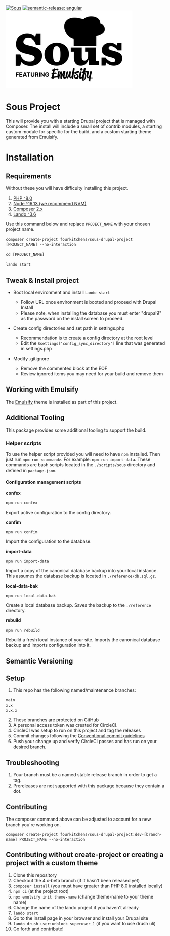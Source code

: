 [![Sous](https://circleci.com/gh/fourkitchens/sous-drupal-project.svg?style=svg)](https://app.circleci.com/github/fourkitchens/sous-drupal-project/pipelines)
[![semantic-release: angular](https://img.shields.io/badge/semantic--release-angular-e10079?logo=semantic-release)](https://github.com/semantic-release/semantic-release)
<br/>
<img style="max-width: 400px;" src="https://github.com/fourkitchens/sous-drupal-distro/blob/4.x-beta/themes/sous_admin/assets/images/sous.svg" alt="Sous featuring Emulsify">

# Sous Project

This will provide you with a starting Drupal project that is managed with Composer. The install will include a small set of contrib modules, a starting custom module for specific for the build, and a custom starting theme generated from Emulsify.

# Installation

## Requirements
Without these you will have difficulty installing this project.

1. [PHP ^8.0](http://www.php.net/)
2. [Node ^16.13 \(we recommend NVM\)](https://github.com/creationix/nvm)
3. [Composer 2.x](https://getcomposer.org/)
4. [Lando ^3.6](https://docs.lando.dev/basics/installation.html)

Use this command below and replace `PROJECT_NAME` with your chosen project name.

```
composer create-project fourkitchens/sous-drupal-project [PROJECT_NAME] --no-interaction

cd [PROJECT_NAME]

lando start

```

## Tweak & Install project

- Boot local environment and install `Lando start`

  - Follow URL once environment is booted and proceed with Drupal Install
  - Please note, when installing the database you must enter "drupal9" as the password on the install screen to proceed.

- Create config directories and set path in settings.php

  - Recommendation is to create a config directory at the root level
  - Edit the `$settings['config_sync_directory']` line that was generated in settings.php

- Modify .gitignore
  - Remove the commented block at the EOF
  - Review ignored items you may need for your build and remove them

## Working with Emulsify
The [Emulsify](https://emulsify.info/) theme is installed as part of this project.

## Additional Tooling

This package provides some additional tooling to support the build.


### Helper scripts

To use the helper script provided you will need to have `npm` installed. Then just run `npm run <command>`. For example: `npm run import-data`. These commands are bash scripts located in the `./scripts/sous` directory and defined in `package.json`.

#### Configuration management scripts

**confex**

```
npm run confex
```

Export active configuration to the config directory.

**confim**

```
npm run confim
```

Import the configuration to the database.

**import-data**

```
npm run import-data
```

Import a copy of the canonical database backup into your local instance. This assumes the database backup is located in `./reference/db.sql.gz`.

**local-data-bak**

```
npm run local-data-bak
```

Create a local database backup. Saves the backup to the `./reference` directory.

**rebuild**

```
npm run rebuild
```

Rebuild a fresh local instance of your site. Imports the canonical database backup and imports configuration into it.

## Semantic Versioning

## Setup

1. This repo has the following named/maintenance branches:

```
main
x.x
x.x.x
```

2. These branches are protected on GitHub
3. A personal access token was created for CircleCI.
4. CircleCI was setup to run on this project and tag the releases
5. Commit changes following the [Conventional commit guidelines](https://www.conventionalcommits.org/en/v1.0.0/)
6. Push your change up and verify CircleCI passes and has run on your desired branch.

## Troubleshooting

1. Your branch must be a named stable release branch in order to get a tag.
2. Prereleases are not supported with this package because they contain a dot.

## Contributing

The composer command above can be adjusted to account for a new branch you're working on.

```
composer create-project fourkitchens/sous-drupal-project:dev-[branch-name] PROJECT_NAME --no-interaction

```

## Contributing without create-project or creating a project with a custom theme
1. Clone this repository
2. Checkout the 4.x-beta branch (if it hasn't been released yet)
3. `composer install` (you must have greater than PHP 8.0 installed locally)
4. `npm ci` (at the project root)
5. `npx emulsify init theme-name` (change theme-name to your theme name)
6. Change the name of the lando project if you haven't already
7. `lando start`
8. Go to the install page in your browser and install your Drupal site
9. `lando drush user:unblock superuser_1` (if you want to use drush uli)
10. Go forth and contribute!
